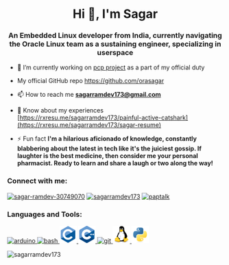 <h1 align="center">Hi 👋, I'm Sagar</h1>
<h3 align="center">An Embedded Linux developer from India, currently navigating the Oracle Linux team as a sustaining engineer, specializing in userspace</h3>

- 🔭 I’m currently working on [pcp project](https://github.com/performancecopilot/pcp) as a part of my official duty

- My official GitHub repo https://github.com/orasagar

- 📫 How to reach me **sagarramdev173@gmail.com**

- 📄 Know about my experiences [https://rxresu.me/sagarramdev173/painful-active-catshark](https://rxresu.me/sagarramdev173/sagar-resume)

- ⚡ Fun fact **I'm a hilarious aficionado of knowledge, constantly blabbering about the latest in tech like it's the juiciest gossip. If laughter is the best medicine, then consider me your personal pharmacist. Ready to learn and share a laugh or two along the way!**

<h3 align="left">Connect with me:</h3>
<p align="left">
<a href="https://linkedin.com/in/sagar-ramdev-30749070" target="blank"><img align="center" src="https://raw.githubusercontent.com/rahuldkjain/github-profile-readme-generator/master/src/images/icons/Social/linked-in-alt.svg" alt="sagar-ramdev-30749070" height="30" width="40" /></a>
<a href="https://instagram.com/sagarramdev173" target="blank"><img align="center" src="https://raw.githubusercontent.com/rahuldkjain/github-profile-readme-generator/master/src/images/icons/Social/instagram.svg" alt="sagarramdev173" height="30" width="40" /></a>
<a href="https://discord.gg/paptalk" target="blank"><img align="center" src="https://raw.githubusercontent.com/rahuldkjain/github-profile-readme-generator/master/src/images/icons/Social/discord.svg" alt="paptalk" height="30" width="40" /></a>
</p>

<h3 align="left">Languages and Tools:</h3>
<p align="left"> <a href="https://www.arduino.cc/" target="_blank" rel="noreferrer"> <img src="https://cdn.worldvectorlogo.com/logos/arduino-1.svg" alt="arduino" width="40" height="40"/> </a> <a href="https://www.gnu.org/software/bash/" target="_blank" rel="noreferrer"> <img src="https://www.vectorlogo.zone/logos/gnu_bash/gnu_bash-icon.svg" alt="bash" width="40" height="40"/> </a> <a href="https://www.cprogramming.com/" target="_blank" rel="noreferrer"> <img src="https://raw.githubusercontent.com/devicons/devicon/master/icons/c/c-original.svg" alt="c" width="40" height="40"/> </a> <a href="https://www.w3schools.com/cpp/" target="_blank" rel="noreferrer"> <img src="https://raw.githubusercontent.com/devicons/devicon/master/icons/cplusplus/cplusplus-original.svg" alt="cplusplus" width="40" height="40"/> </a> <a href="https://git-scm.com/" target="_blank" rel="noreferrer"> <img src="https://www.vectorlogo.zone/logos/git-scm/git-scm-icon.svg" alt="git" width="40" height="40"/> </a> <a href="https://www.linux.org/" target="_blank" rel="noreferrer"> <img src="https://raw.githubusercontent.com/devicons/devicon/master/icons/linux/linux-original.svg" alt="linux" width="40" height="40"/> </a> <a href="https://www.python.org" target="_blank" rel="noreferrer"> <img src="https://raw.githubusercontent.com/devicons/devicon/master/icons/python/python-original.svg" alt="python" width="40" height="40"/> </a> </p>

<p><img align="center" src="https://github-readme-stats.vercel.app/api/top-langs?username=sagarramdev173&show_icons=true&locale=en&layout=compact" alt="sagarramdev173" /></p>
